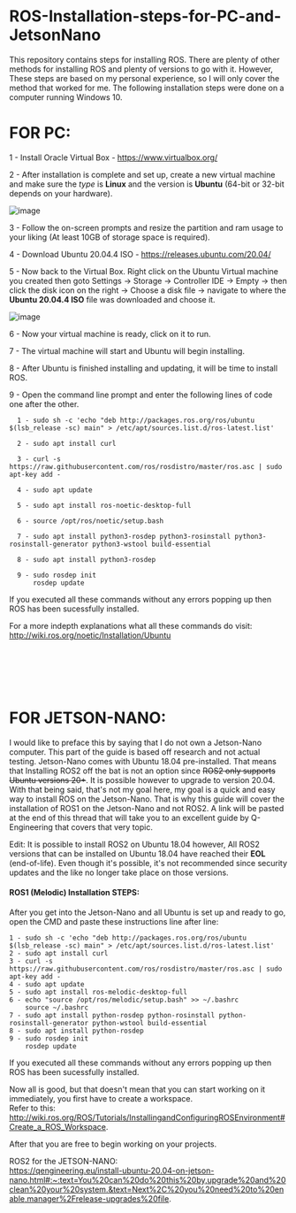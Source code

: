 # ROS-Installation-steps-for-PC-and-JetsonNano
  This repository contains steps for installing ROS. There are plenty of other methods for installing ROS and plenty of versions to go with it. However, These steps are based on my personal experience, so I will only cover the method that worked for me. The following installation steps were done on a computer running Windows 10. <br />

# FOR PC: 

1 - Install Oracle Virtual Box -  https://www.virtualbox.org/ <br />

2 - After installation is complete and set up, create a new virtual machine and make sure the *type* is __Linux__ and the version is __Ubuntu__ (64-bit or 32-bit depends on your hardware). <br />

![image](https://user-images.githubusercontent.com/109832303/180582685-9c8404d9-095e-460b-ad46-f2ceff5b9d3a.png) <br />

3 - Follow the on-screen prompts and resize the partition and ram usage to your liking (At least 10GB of storage space is required).

4 - Download Ubuntu 20.04.4 ISO - https://releases.ubuntu.com/20.04/

5 - Now back to the Virtual Box. Right click on the Ubuntu Virtual machine you created then goto Settings -> Storage -> Controller IDE -> Empty -> then click the disk icon on the right -> Choose a disk file -> navigate to where the __Ubuntu 20.04.4 ISO__ file was downloaded and choose it.  <br />

![image](https://user-images.githubusercontent.com/109832303/180583348-52137158-3580-4d80-8d3f-7db4083b4f3f.png) 

6 - Now your virtual machine is ready, click on it to run.

7 - The virtual machine will start and Ubuntu will begin installing.

8 - After Ubuntu is finished installing and updating, it will be time to install ROS.

9 - Open the command line prompt and enter the following lines of code one after the other.

             
      1 - sudo sh -c 'echo "deb http://packages.ros.org/ros/ubuntu $(lsb_release -sc) main" > /etc/apt/sources.list.d/ros-latest.list' 
             
      2 - sudo apt install curl
       
      3 - curl -s https://raw.githubusercontent.com/ros/rosdistro/master/ros.asc | sudo apt-key add -
       
      4 - sudo apt update
       
      5 - sudo apt install ros-noetic-desktop-full
       
      6 - source /opt/ros/noetic/setup.bash
      
      7 - sudo apt install python3-rosdep python3-rosinstall python3-rosinstall-generator python3-wstool build-essential
      
      8 - sudo apt install python3-rosdep
      
      9 - sudo rosdep init
          rosdep update
             
             
 If you executed all these commands without any errors popping up then ROS has been sucessfully installed.  
  
 For a more indepth explanations what all these commands do visit: http://wiki.ros.org/noetic/Installation/Ubuntu <br /> <br /> <br /> <br /> <br /> <br />
 
 
 
 
 
 # FOR JETSON-NANO: 
  I would like to preface this by saying that I do not own a Jetson-Nano computer. This part of the guide is based off research and not actual testing. Jetson-Nano comes with Ubuntu 18.04 pre-installed. That means that Installing ROS2 off the bat is not an option since ~~ROS2 only supports Ubuntu versions 20+~~. It is possible however to upgrade to version 20.04. With that being said, that's not my goal here, my goal is a quick and easy way to install ROS on the Jetson-Nano. That is why this guide will cover the installation of ROS1 on the Jetson-Nano and not ROS2. A link will be pasted at the end of this thread that will take you to an excellent guide by Q-Engineering that covers that very topic.

Edit: It is possible to install ROS2 on Ubuntu 18.04 however, All ROS2 versions that can be installed on Ubuntu 18.04 have reached their __EOL__ (end-of-life). Even though it's possible, it's not recommended since security updates and the like no longer take place on those versions.


#### ROS1 (Melodic) Installation STEPS:

  After you get into the Jetson-Nano and all Ubuntu is set up and ready to go, open the CMD and paste these instructions line after line: 

    1 - sudo sh -c 'echo "deb http://packages.ros.org/ros/ubuntu $(lsb_release -sc) main" > /etc/apt/sources.list.d/ros-latest.list'
    2 - sudo apt install curl
    3 - curl -s https://raw.githubusercontent.com/ros/rosdistro/master/ros.asc | sudo apt-key add -
    4 - sudo apt update
    5 - sudo apt install ros-melodic-desktop-full
    6 - echo "source /opt/ros/melodic/setup.bash" >> ~/.bashrc
        source ~/.bashrc
    7 - sudo apt install python-rosdep python-rosinstall python-rosinstall-generator python-wstool build-essential
    8 - sudo apt install python-rosdep
    9 - sudo rosdep init
        rosdep update
  
  If you executed all these commands without any errors popping up then ROS has been sucessfully installed.   
  
  Now all is good, but that doesn't mean that you can start working on it immediately, you first have to create a workspace. <br />
  Refer to this: http://wiki.ros.org/ROS/Tutorials/InstallingandConfiguringROSEnvironment#Create_a_ROS_Workspace. <br />
  
  After that you are free to begin working on your projects.
  
  


ROS2 for the JETSON-NANO: <br />
https://qengineering.eu/install-ubuntu-20.04-on-jetson-nano.html#:~:text=You%20can%20do%20this%20by,upgrade%20and%20clean%20your%20system.&text=Next%2C%20you%20need%20to%20enable,manager%2Frelease-upgrades%20file.
